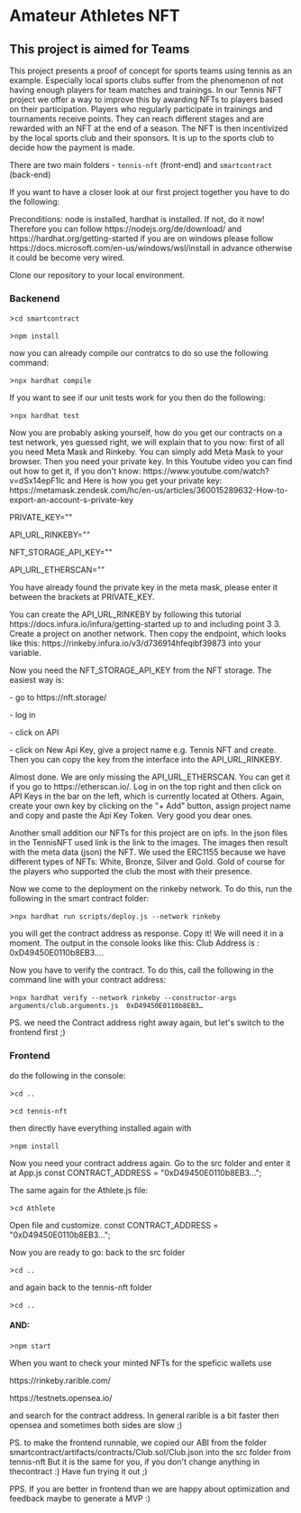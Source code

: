 <html>
<body>
<h1>Amateur Athletes NFT</h1>
<h2>This project is aimed for Teams</h2>
<p>This project presents a proof of concept for sports teams using tennis as an example. Especially local sports clubs suffer from the phenomenon of not having enough players for team matches and trainings. In our Tennis NFT project we offer a way to improve this by awarding NFTs to players based on their participation. Players who regularly participate in trainings and tournaments receive points. They can reach different stages and are rewarded with an NFT at the end of a season. The NFT is then incentivized  by the local sports club and their sponsors. It is up to the sports club to decide how the payment is made.</p>
<p>There are two main folders - <code>tennis-nft</code> (front-end) and <code>smartcontract</code> (back-end) </p>
<p>If you want to have a closer look at our first project together you have to do the following: </p>
<p>Preconditions: node is installed, hardhat is installed. If not, do it now! Therefore you can follow https://nodejs.org/de/download/ and https://hardhat.org/getting-started if you are on windows please follow https://docs.microsoft.com/en-us/windows/wsl/install in advance otherwise it could be become very wired.</p>
<p>Clone our repository to your local environment.</p>

<h3>Backenend</h3>
<p>><code>cd smartcontract</code></p>
<p>><code>npm install</code></p>
<p>now you can already compile our contratcs to do so use the following command:</p>
<p>><code>npx hardhat compile</code></p>
<p>If you want to see if our unit tests work for you then do the following:</p>
<p>><code>npx hardhat test</code></p>
<p>Now you are probably asking yourself, how do you get our contracts on a test network, yes guessed right, we will explain that to you now: 
first of all you need Meta Mask and Rinkeby. You can simply add Meta Mask to your browser. Then you need your private key. In this Youtube video you can find out how to get it, if you don't know:  https://www.youtube.com/watch?v=dSx14epF1lc and Here is how you get your private key: https://metamask.zendesk.com/hc/en-us/articles/360015289632-How-to-export-an-account-s-private-key</p>
<p>PRIVATE_KEY=""</p>
<p>API_URL_RINKEBY=""</p>
<p>NFT_STORAGE_API_KEY=""</p>
<p>API_URL_ETHERSCAN=""</p>
<p>You have already found the private key in the meta mask, please enter it between the brackets at PRIVATE_KEY.</p>
<p>You can create the API_URL_RINKEBY by following this tutorial https://docs.infura.io/infura/getting-started  up to and including point 3 3. Create a project on another network. Then copy the endpoint, which looks like this: https://rinkeby.infura.io/v3/d736914hfeqibf39873 into your variable.</p>
<p>Now you need the NFT_STORAGE_API_KEY from the NFT storage. The easiest way is:</p>
<p>- go to https://nft.storage/</p>
<p>- log in</p>
<p>- click on API</p>
<p>- click on New Api Key, give a project name e.g. Tennis NFT and create. Then you can copy the key from the interface into the API_URL_RINKEBY.</p>
<p>Almost done. We are only missing the API_URL_ETHERSCAN. You can get it if you go to https://etherscan.io/. Log in on the top right and then click on API Keys in the bar on the left, which is currently located at Others. Again, create your own key by clicking on the "+ Add" button, assign project name and copy and paste the Api Key Token. Very good you dear ones. </p>
<p>Another small addition our NFTs for this project are on ipfs. In the json files in the TennisNFT used link is the link to the images. The images then result with the meta data (json) the NFT. We used the ERC1155 because we have different types of NFTs: White, Bronze, Silver and Gold. Gold of course for the players who supported the club the most with their presence. </p>
<p>Now we come to the deployment on the rinkeby network. To do this, run the following in the smart contract folder: </p>
<p>><code>npx hardhat run scripts/deploy.js --network rinkeby</code></p>
<p>you will get the contract address as response. Copy it! We will need it in a moment. The output in the console looks like this: 
Club Address is : 0xD49450E0110b8EB3.…</p>
<p>Now you have to verify the contract. To do this, call the following in the command line with your contract address: </p>
<p>><code>npx hardhat verify --network rinkeby --constructor-args arguments/club.arguments.js  0xD49450E0110b8EB3…</code></p>
<p>PS. we need the Contract address right away again, but let's switch to the frontend first ;)</p>
<h3>Frontend</h3>
<p>do the following in the console:</p>
<p>><code>cd ..</code></p>
<p>><code>cd tennis-nft</code></p>
<p>then directly have everything installed again with</p>
<p>><code>npm install</code></p>
<p>Now you need your contract address again. Go to the src folder and enter it at App.js
const CONTRACT_ADDRESS = "0xD49450E0110b8EB3...";</p>
<p>The same again for the Athlete.js file:</p>
<p>><code>cd Athlete</code></p>
<p>Open file and customize.
const CONTRACT_ADDRESS = "0xD49450E0110b8EB3...";</p>
<p>Now you are ready to go: 
back to the src folder</p>
<p>><code>cd .. </code></p>
<p>and again back to the tennis-nft folder</p>
<p>><code>cd .. </code></p>
<h4>AND:</h4>
<p>><code>npm start</code></p>
<p></p>
<p>When you want to check your minted NFTs for the speficic wallets use</p>
<p>https://rinkeby.rarible.com/</p>
<p>https://testnets.opensea.io/</p>
<p>and search for the contract address. In general rarible is a bit faster then opensea and sometimes both sides are slow ;)</p>
<p>PS. to make the frontend runnable, we copied our ABI from the folder smartcontract/artifacts/contracts/Club.sol/Club.json into the src folder from tennis-nft But it is the same for you, if you don't change anything in thecontract :) Have fun trying it out ;)</p>
<p>PPS. If you are better in frontend than we are happy about optimization and feedback maybe to generate a MVP :) </p>
</body>
</html>